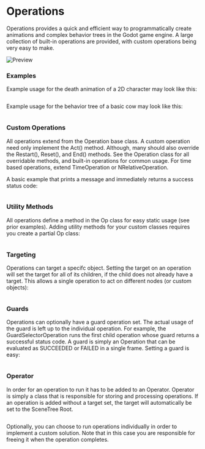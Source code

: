 # Operations

Operations provides a quick and efficient way to programmatically create animations and complex behavior trees in the Godot game engine. A large collection of built-in operations are provided, with custom operations being very easy to make.

![Preview](https://i.imgur.com/HE5rFuH.gif)

### Examples
Example usage for the death animation of a 2D character may look like this:
```GDScript

```

Example usage for the behavior tree of a basic cow may look like this:
```GDScript

```

### Custom Operations
All operations extend from the Operation base class. A custom operation need only implement the Act() method. Although, many should also override the Restart(), Reset(), and End() methods. See the Operation class for all overridable methods, and built-in operations for common usage. For time based operations, extend TimeOperation or NRelativeOperation.

A basic example that prints a message and immediately returns a success status code:
```GDScript

```

### Utility Methods
All operations define a method in the Op class for easy static usage (see prior examples). Adding utility methods for your custom classes requires you create a partial Op class:
```GDScript

```

### Targeting
Operations can target a specifc object. Setting the target on an operation will set the target for all of its children, if the child does not already have a target. This allows a single operation to act on different nodes (or custom objects):
```GDScript

```

### Guards
Operations can optionally have a guard operation set. The actual usage of the guard is left up to the individual operation. For example, the GuardSelectorOperation runs the first child operation whose guard returns a successful status code. A guard is simply an Operation that can be evaluated as SUCCEEDED or FAILED in a single frame. Setting a guard is easy:
```GDScript

```

### Operator
In order for an operation to run it has to be added to an Operator. Operator is simply a class that is responsible for storing and processing operations. If an operation is added without a target set, the target will automatically be set to the SceneTree Root.
```GDScript

```

Optionally, you can choose to run operations individually in order to implement a custom solution. Note that in this case you are responsible for freeing it when the operation completes.
```GDScript

```
